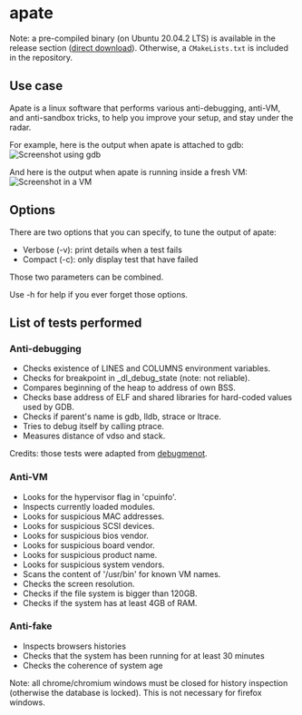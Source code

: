 # apate

Note: a pre-compiled binary (on Ubuntu 20.04.2 LTS) is available in the release section ([direct download](https://github.com/vim951/apate/releases/download/v1.0/apate)). Otherwise, a `CMakeLists.txt` is included in the repository.

## Use case

Apate is a linux software that performs various anti-debugging, anti-VM, and anti-sandbox tricks, to help you improve your setup, and stay under the radar.

For example, here is the output when apate is attached to gdb:
![Screenshot using gdb](https://firebasestorage.googleapis.com/v0/b/publicsurls.appspot.com/o/Screenshot%20-%20gdb.png?alt=media&token=cfe7de43-60ef-4b39-98c9-863951274359)

And here is the output when apate is running inside a fresh VM:
![Screenshot in a VM](https://firebasestorage.googleapis.com/v0/b/publicsurls.appspot.com/o/Screenshot%20-%20VM.png?alt=media&token=1cc8f523-5087-430f-ad82-2ccae8c9fd72)

## Options

There are two options that you can specify, to tune the output of apate:
* Verbose (-v): print details when a test fails
* Compact (-c): only display test that have failed

Those two parameters can be combined.

Use -h for help if you ever forget those options.

## List of tests performed

### Anti-debugging

* Checks existence of LINES and COLUMNS environment variables.
* Checks for breakpoint in _dl_debug_state (note: not reliable).
* Compares beginning of the heap to address of own BSS.
* Checks base address of ELF and shared libraries for hard-coded values used by GDB.
* Checks if parent's name is gdb, lldb, strace or ltrace.
* Tries to debug itself by calling ptrace.
* Measures distance of vdso and stack.

Credits: those tests were adapted from [debugmenot](https://github.com/kirschju/debugmenot).

### Anti-VM

* Looks for the hypervisor flag in 'cpuinfo'.
* Inspects currently loaded modules.
* Looks for suspicious MAC addresses.
* Looks for suspicious SCSI devices.
* Looks for suspicious bios vendor.
* Looks for suspicious board vendor.
* Looks for suspicious product name.
* Looks for suspicious system vendors.
* Scans the content of '/usr/bin' for known VM names.
* Checks the screen resolution.
* Checks if the file system is bigger than 120GB.
* Checks if the system has at least 4GB of RAM.

### Anti-fake

* Inspects browsers histories
* Checks that the system has been running for at least 30 minutes
* Checks the coherence of system age

Note: all chrome/chromium windows must be closed for history inspection (otherwise the database is locked). This is not necessary for firefox windows.
